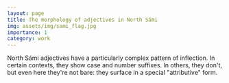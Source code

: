 ```yaml
---
layout: page
title: The morphology of adjectives in North Sámi
img: assets/img/sami_flag.jpg
importance: 1
category: work
---
```


North Sámi adjectives have a particularly complex pattern of inflection.
In certain contexts, they show case and number suffixes. 
In others, they don't, but even here they're not bare: they surface in a special "attributive" form.